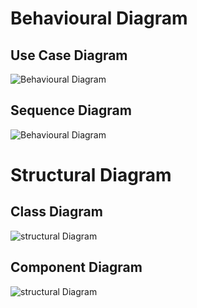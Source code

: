 # Behavioural Diagram
## Use Case Diagram
![Behavioural Diagram](https://i.imgur.com/ITfBP.jpg)
## Sequence Diagram
![Behavioural Diagram](https://www.researchgate.net/profile/Eva_Coscia/publication/2818652/figure/download/fig4/AS:394648183951361@1471102867147/Calculator-a-sequence-diagram-for-the-computation-of-1-2.png)
# Structural Diagram
## Class Diagram
![structural Diagram](https://www.researchgate.net/profile/Eva-Coscia/publication/2818652/figure/fig1/AS:394648179757106@1471102866878/Calculator-Class-Diagram.png)
## Component Diagram
![structural Diagram](https://www.researchgate.net/profile/Istvan-Czibula-2/publication/228829570/figure/fig5/AS:300668905639942@1448696461373/Price-calculator-composite-component-internal-structure.png)
